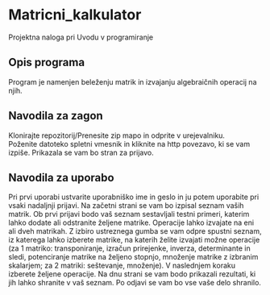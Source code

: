 # Matricni_kalkulator
Projektna naloga pri Uvodu v programiranje
## Opis programa
Program je namenjen beleženju matrik in izvajanju algebraičnih operacij na njih. <br>
## Navodila za zagon
Klonirajte repozitorij/Prenesite zip mapo in odprite v urejevalniku.<br>
Poženite datoteko spletni vmesnik in kliknite na http povezavo, ki se vam izpiše. Prikazala se vam bo stran za prijavo.<br>
## Navodila za uporabo
Pri prvi uporabi ustvarite uporabniško ime in geslo in ju potem uporabite pri vsaki nadaljnji prijavi. Na začetni strani se vam bo izpisal seznam vaših matrik. Ob prvi prijavi bodo vaš seznam sestavljali testni primeri, katerim lahko dodate ali odstranite željene matrike. Operacije lahko izvajate na eni ali dveh matrikah. Z izbiro ustreznega gumba se vam odpre spustni seznam, iz katerega lahko izberete matrike, na katerih želite izvajati možne operacije (za 1 matriko: transponiranje, izračun prirejenke, inverza, determinante in sledi,  potenciranje matrike na željeno stopnjo, množenje matrike z izbranim skalarjem; za 2 matriki: seštevanje, množenje).
V naslednjem koraku izberete željene operacije. Na dnu strani se vam bodo prikazali rezultati, ki jih lahko shranite v vaš seznam. Po odjavi se vam bo vse vaše delo shranilo.